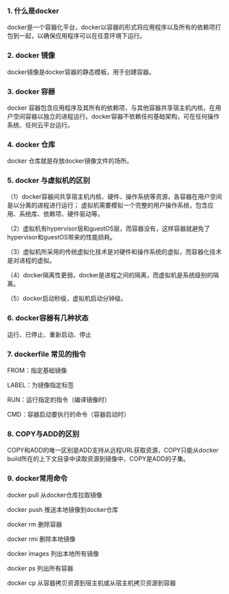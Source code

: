### 1. 什么是docker

docker是一个容器化平台，docker以容器的形式将应用程序以及所有的依赖项打包到一起，以确保应用程序可以在任意环境下运行。

### 2. docker 镜像

docker镜像是docker容器的静态模板，用于创建容器。

### 3. docker 容器

docker 容器包含应用程序及其所有的依赖项，与其他容器共享宿主机内核，在用户空间容器以独立的进程运行。docker容器不依赖任何基础架构，可在任何操作系统、任何云平台运行。

### 4. docker 仓库

docker 仓库就是存放docker镜像文件的场所。

### 5. docker 与虚拟机的区别

（1）docker容器间共享宿主机内核、硬件、操作系统等资源，各容器在用户空间是以分离的进程进行运行； 虚拟机需要模拟一个完整的用户操作系统，包含应用、系统库、依赖项、硬件驱动等。

（2）虚拟机有hypervisor层和guestOS层，而容器没有，这样容器就避免了hypervisor和guestOS带来的性能损耗。

（3）虚拟机所采用的传统虚拟化技术是对硬件和操作系统的虚拟，而容器化技术是对进程的虚拟。

（4）docker隔离性更弱，docker是进程之间的隔离，而虚拟机是系统级别的隔离。

（5）docker启动秒级，虚拟机启动分钟级。

### 6. docker容器有几种状态

运行、已停止、重新启动、停止

### 7. dockerfile 常见的指令

FROM：指定基础镜像

LABEL：为镜像指定标签

RUN：运行指定的指令（编译镜像时）

CMD：容器启动要执行的命令（容器启动时）

### 8. COPY与ADD的区别

COPY和ADD的唯一区别是ADD支持从远程URL获取资源，COPY只能从docker build所在的上下文目录中读取资源到镜像中，COPY是ADD的子集。

### 9. docker常用命令

docker pull 从docker仓库拉取镜像

docker push 推送本地镜像到docker仓库

docker rm 删除容器

docker rmi 删除本地镜像

docker images 列出本地所有镜像

docker ps 列出所有容器

docker cp 从容器拷贝资源到宿主机或从宿主机拷贝资源到容器







